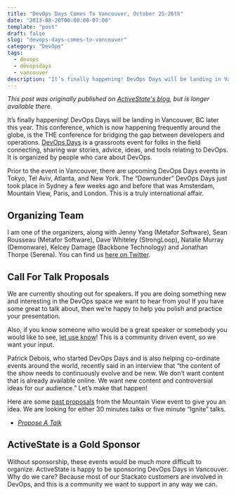```yaml
---
title: "DevOps Days Comes To Vancouver, October 25-26th"
date: "2013-08-20T00:00:00-07:00"
template: "post"
draft: false
slug: "devops-days-comes-to-vancouver"
category: "DevOps"
tags:
  - devops
  - devopsdays
  - vancouver
description: "It’s finally happening! DevOps Days will be landing in Vancouver, BC later this year."
---
```

_This post was originally published on [ActiveState's blog](https://www.activestate.com/blog/), but is longer available there._

It’s finally happening! DevOps Days will be landing in Vancouver, BC later this year. This conference, which is now happening frequently around the globe, is the THE conference for bridging the gap between developers and operations. [DevOps Days](https://devopsdays.org/) is a grassroots event for folks in the field connecting, sharing war stories, advice, ideas, and tools relating to DevOps. It is organized by people who care about DevOps.

Prior to the event in Vancouver, there are upcoming DevOps Days events in Tokyo, Tel Aviv, Atlanta, and New York. The “Downunder” DevOps Days just took place in Sydney a few weeks ago and before that was Amsterdam, Mountain View, Paris, and London. This is a truly international affair.

## Organizing Team

I am one of the organizers, along with Jenny Yang (Metafor Software), Sean Rousseau (Metafor Software), Dave Whiteley (StrongLoop), Natalie Murray (Demonware), Kelcey Damage (Backbone Technology) and Jonathan Thorpe (Serena). You can find us [here on Twitter](https://twitter.com/philwhln/devops-days-vancouver/members).

## Call For Talk Proposals

We are currently shouting out for speakers. If you are doing something new and interesting in the DevOps space we want to hear from you! If you have some great to talk about, then we’re happy to help you polish and practice your presentation.

Also, if you know someone who would be a great speaker or somebody you would like to see, [let use know](https://legacy.devopsdays.org/events/2013-vancouver/contact/)! This is a community driven event, so we want your input.

Patrick Debois, who started DevOps Days and is also helping co-ordinate events around the world, recently said in an interview that “the content of the show needs to continuously evolve and be new. We don’t want content that is already available online. We want new content and controversial ideas for our audience.” Let’s make that happen!

Here are some [past proposals](https://legacy.devopsdays.org/events/2013-mountainview/proposals/) from the Mountain View event to give you an idea. We are looking for either 30 minutes talks or five minute “Ignite” talks.

* *[Propose A Talk](https://legacy.devopsdays.org/events/2013-vancouver/propose/)*

## ActiveState is a Gold Sponsor

Without sponsorship, these events would be much more difficult to organize. ActiveState is happy to be sponsoring DevOps Days in Vancouver. Why do we care? Because most of our Stackato customers are involved in DevOps, and this is a community we want to support in any way we can.